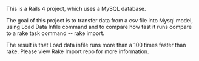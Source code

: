 This is a Rails 4 project, which uses a  MySQL database.

The goal of this project is to transfer data from a csv file into Mysql model, using Load Data Infile command
and to compare how fast it runs compare to a rake task command -- rake import.

The result is that Load data infile runs more than a 100 times faster than rake.
Please view Rake Import repo for more information.
